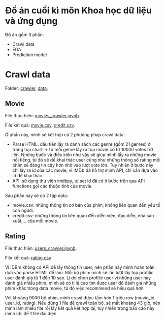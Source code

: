 # Đồ án cuối kì môn Khoa học dữ liệu và ứng dụng
Đồ án gồm 3 phần:
- Crawl data
- EDA
- Prediction model

# Crawl data
Folder: [crawler](https://github.com/bathinh001/1712168/tree/main/crawler), [data](https://github.com/bathinh001/1712168/tree/main/data).

## Movie
File thực hiện: [movies_crawler.ipynb](https://github.com/bathinh001/1712168/blob/main/crawler/movies_crawler.ipynb).

File kết quả: [movie.csv](https://github.com/bathinh001/1712168/blob/main/data/movie.csv), [credit.csv](https://github.com/bathinh001/1712168/blob/main/data/credit.csv).

Ở phần này, mình sẽ kết hợp cả 2 phương pháp crawl data:

- Parse HTML: đầu tiên lấy ra danh sách các genre (gồm 21 genres) ở trang top chart $\rightarrow$ từ mỗi genre lấy ra top movie có từ 10000 votes trở lên. Những bước và điều kiện như vậy sẽ giúp mình lấy ra những movie nổi tiếng, từ đó sẽ dễ khai thác user cũng như những thông số rating mỗi phim sẽ đáng tin cậy hơn nhờ vào lượt vote lớn. Tuy nhiên ở bước này chỉ lấy ra id của các movie, vì IMDb đã hỗ trợ mình API, chỉ cần dựa vào id để khai thác.
- API: sử dụng thư viện imdbpy, từ set id đã có ở bước trên qua API functions gọi các thuộc tính của movie.

Sau phần này sẽ có 2 tập data:
- movie.csv: những thông tin cơ bản của phim, không liên quan đến yếu tố con người.
- credit.csv: những thông tin liên quan đến diễn viên, đạo diễn, nhà sản xuất,... của mỗi movie.

## Rating
File thực hiện: [users_crawler.ipynb](https://github.com/bathinh001/1712168/blob/main/crawler/users_crawler.ipynb).

File kết quả: [rating.csv](https://github.com/bathinh001/1712168/blob/main/data/rating.csv)

Vì IDBm không có API để lấy thông tin user, nên phần này mình hoàn toàn dựa vào parse HTML để làm. Mỗi bộ phim mình sẽ lần lượt lấy top profilic user đánh giá từ 1 đến 10 sao. Lí do chọn profilic user vì những user này đánh giá nhiều phim, mình sẽ có tỉ lệ cao tìm được user đó đánh giá những phim khác trong data movie, từ đó việc recommend sẽ hiệu quả hơn.

Với khoảng 9000 bộ phim, mình crawl được tầm hơn 1 triệu row (movie_id, user_id, rating). Nếu dùng 1 file để crawl toàn bộ, sẽ mất khoảng 43 giờ, nên mình làm nhiều file rồi lấy kết quả kết hợp lại, tuy nhiên trong báo cáo này mình chỉ để 1 file đại diện.
